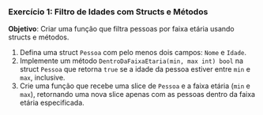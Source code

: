 ### Exercício 1: Filtro de Idades com Structs e Métodos

**Objetivo**: Criar uma função que filtra pessoas por faixa etária usando structs e métodos.

1. Defina uma struct `Pessoa` com pelo menos dois campos: `Nome` e `Idade`.
2. Implemente um método `DentroDaFaixaEtaria(min, max int) bool` na struct `Pessoa` que retorna `true` se a idade da pessoa estiver entre `min` e `max`, inclusive.
3. Crie uma função que recebe uma slice de `Pessoa` e a faixa etária (`min` e `max`), retornando uma nova slice apenas com as pessoas dentro da faixa etária especificada.
